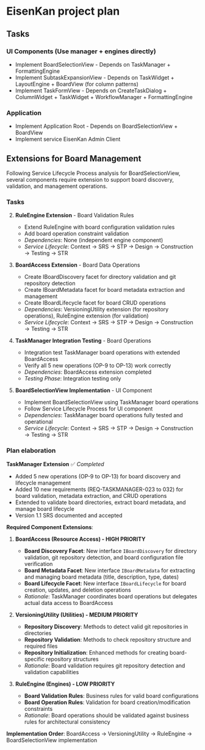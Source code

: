 # EisenKan project plan
## Tasks
### UI Components (Use manager + engines directly)
- Implement BoardSelectionView - Depends on
TaskManager + FormattingEngine
- Implement SubtaskExpansionView - Depends on
TaskWidget + LayoutEngine + BoardView (for column patterns)
- Implement TaskFormView - Depends on
CreateTaskDialog + ColumnWidget + TaskWidget + WorkflowManager +
FormattingEngine

### Application
- Implement Application Root - Depends on BoardSelectionView + BoardView
- Implement service EisenKan Admin Client

## Extensions for Board Management

Following Service Lifecycle Process analysis for BoardSelectionView, several components require extension to support board discovery, validation, and management operations.

### Tasks

2. **RuleEngine Extension** - Board Validation Rules
   - Extend RuleEngine with board configuration validation rules
   - Add board operation constraint validation
   - *Dependencies*: None (independent engine component)
   - *Service Lifecycle*: Context → SRS → STP → Design → Construction → Testing → STR

3. **BoardAccess Extension** - Board Data Operations
   - Create IBoardDiscovery facet for directory validation and git repository detection
   - Create IBoardMetadata facet for board metadata extraction and management
   - Create IBoardLifecycle facet for board CRUD operations
   - *Dependencies*: VersioningUtility extension (for repository operations), RuleEngine extension (for validation)
   - *Service Lifecycle*: Context → SRS → STP → Design → Construction → Testing → STR

4. **TaskManager Integration Testing** - Board Operations
   - Integration test TaskManager board operations with extended BoardAccess
   - Verify all 5 new operations (OP-9 to OP-13) work correctly
   - *Dependencies*: BoardAccess extension completed
   - *Testing Phase*: Integration testing only

5. **BoardSelectionView Implementation** - UI Component
   - Implement BoardSelectionView using TaskManager board operations
   - Follow Service Lifecycle Process for UI component
   - *Dependencies*: TaskManager board operations fully tested and operational
   - *Service Lifecycle*: Context → SRS → STP → Design → Construction → Testing → STR

### Plan elaboration

**TaskManager Extension** ✅ *Completed*
- Added 5 new operations (OP-9 to OP-13) for board discovery and lifecycle management
- Added 10 new requirements (REQ-TASKMANAGER-023 to 032) for board validation, metadata extraction, and CRUD operations
- Extended to validate board directories, extract board metadata, and manage board lifecycle
- Version 1.1 SRS documented and accepted

**Required Component Extensions**:

1. **BoardAccess (Resource Access) - HIGH PRIORITY**
   - **Board Discovery Facet**: New interface `IBoardDiscovery` for directory validation, git repository detection, and board configuration file verification
   - **Board Metadata Facet**: New interface `IBoardMetadata` for extracting and managing board metadata (title, description, type, dates)
   - **Board Lifecycle Facet**: New interface `IBoardLifecycle` for board creation, updates, and deletion operations
   - *Rationale*: TaskManager coordinates board operations but delegates actual data access to BoardAccess

2. **VersioningUtility (Utilities) - MEDIUM PRIORITY**
   - **Repository Discovery**: Methods to detect valid git repositories in directories
   - **Repository Validation**: Methods to check repository structure and required files
   - **Repository Initialization**: Enhanced methods for creating board-specific repository structures
   - *Rationale*: Board validation requires git repository detection and validation capabilities

3. **RuleEngine (Engines) - LOW PRIORITY**
   - **Board Validation Rules**: Business rules for valid board configurations
   - **Board Operation Rules**: Validation for board creation/modification constraints
   - *Rationale*: Board operations should be validated against business rules for architectural consistency

**Implementation Order**: BoardAccess → VersioningUtility → RuleEngine → BoardSelectionView implementation